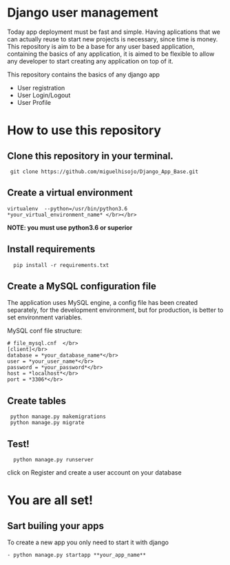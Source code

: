 # Django user management

Today app deployment must be fast and simple. Having aplications that we can actually reuse to start new projects is necessary, since time is money.
This repository is aim to be a base for any user based application, containing the basics of any application, it is aimed to be flexible to
allow any developer to start creating any application on top of it.

This repository contains the basics of any django app
  - User registration
  - User Login/Logout
  - User Profile
  
 # How to use this repository 

## Clone this repository in your terminal.

```
 git clone https://github.com/miguelhisojo/Django_App_Base.git
 ```

## Create a virtual environment
```
virtualenv  --python=/usr/bin/python3.6 *your_virtual_environment_name* </br></br>
  ```
  **NOTE: you must use python3.6 or superior**
 
## Install requirements
```
  pip install -r requirements.txt
```
## Create a MySQL configuration file
  
 The application uses MySQL engine, a config file has been created separately, for the development environment, but for production,
 is better to set environment variables.
 
 
 MySQL conf file structure:
 ``` 
# file_mysql.cnf  </br>
[client]</br>
database = *your_database_name*</br>
user = *your_user_name*</br>
password = *your_password*</br>
host = *localhost*</br>
port = *3306*</br>
```
## Create tables
```
 python manage.py makemigrations
 python manage.py migrate
```
## Test!
```
  python manage.py runserver
```  
  click on Register and create a user account on your database



# You are all set!

## Sart builing your apps

To create a new app you only need to start it with django
```
- python manage.py startapp **your_app_name**
```
